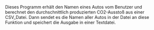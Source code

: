 Dieses Programm erhält den Namen eines Autos vom Benutzer und berechnet den durchschnittlich produzierten CO2-Ausstoß aus einer CSV_Datei. Dann sendet es die Namen aller Autos in der Datei an diese Funktion und speichert die Ausgabe in einer Textdatei.
